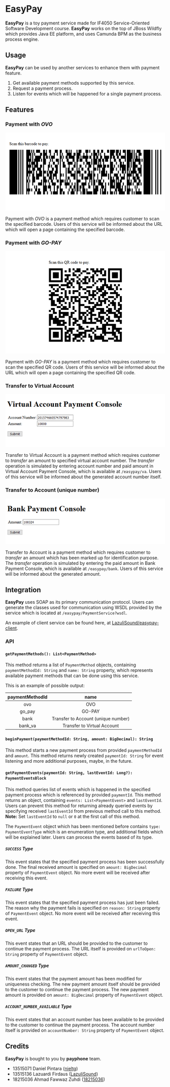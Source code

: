 # EasyPay

**EasyPay** is a toy payment service made for IF4050 Service-Oriented Software Development course. **EasyPay** works on the top of JBoss Wildfly which provides Java EE platform, and uses Camunda BPM as the business process engine.

## Usage

**EasyPay** can be used by another services to enhance them with payment feature.

1. Get available payment methods supported by this service.
2. Request a payment process.
3. Listen for events which will be happened for a single payment process.

## Features

### Payment with *OVO*

![Payment Barcode](doc/Screenshot_2018-11-28%20OVO%20Payment%20Barcode.png)

Payment with *OVO* is a payment method which requires customer to scan the specified barcode. Users of this service will be informed about the URL which will open a page containing the specified barcode.

### Payment with *GO-PAY*

![Payment QR Code](doc/Screenshot_2018-11-28%20GO-PAY%20Payment%20QR%20Code.png)

Payment with *GO-PAY* is a payment method which requires customer to scan the specified QR code. Users of this service will be informed about the URL which will open a page containing the specified QR code.

### Transfer to Virtual Account

![Virtual Account Payment Console](doc/Screenshot_2018-11-28%20Virtual%20Account%20Payment%20Console.png)

Transfer to Virtual Account is a payment method which requires customer to *transfer* an amount to specified virtual account number. The *transfer* operation is simulated by entering account number and paid amount in Virtual Account Payment Console, which is available at `/easypay/va`. Users of this service will be informed about the generated account number itself.

### Transfer to Account (unique number)

![Bank Payment Console](doc/Screenshot_2018-11-28%20Bank%20Payment%20Console.png)

Transfer to Account is a payment method which requires customer to *transfer* an amount which has been marked up for identification purpose. The *transfer* operation is simulated by entering the paid amount in Bank Payment Console, which is available at `/easypay/bank`. Users of this service will be informed about the generated amount.

## Integration

**EasyPay** uses SOAP as its primary communication protocol. Users can generate the classes used for communication using WSDL provided by the service which is located at `/easypay/PaymentService?wsdl`.

An example of client service can be found here, at [LazuliSound/easypay-client](https://github.com/LazuliSound/easypay-client).

### API

#### `getPaymentMethods(): List<PaymentMethod>`

This method returns a list of `PaymentMethod` objects, containing `paymentMethodId: String` and `name: String` property, which represents available payment methods that can be done using this service.

This is an example of possible output:

| paymentMethodId |                 name                |
|:---------------:|:-----------------------------------:|
| ovo             | OVO                                 |
| go_pay          | GO-PAY                              |
| bank            | Transfer to Account (unique number) |
| bank_va         | Transfer to Virtual Account         |

#### `beginPayment(paymentMethodId: String, amount: BigDecimal): String`

This method starts a new payment process from provided `paymentMethodId` and `amount`. This method returns newly created `paymentId: String` for event listening and more additional purposes, maybe, in the future.

#### `getPaymentEvents(paymentId: String, lastEventId: Long?): PaymentEventsBlock`

This method queries list of events which is happened in the specified payment process which is referenced by provided `paymentId`. This method returns an object, containing `events: List<PaymentEvent>` and `lastEventId`. Users can prevent this method for returning already queried events by specifying received `lastEventId` from previous method call to this method. **Note:** Set `lastEventId` to `null` or `0` at the first call of this method.

The `PaymentEvent` object which has been mentioned before contains `type: PaymentEventType` which is an enumeration type, and additional fields which will be explained later. Users can process the events based of its type.

##### `SUCCESS` Type

This event states that the specified payment process has been successfully done. The final received amount is specified on `amount: BigDecimal` property of `PaymentEvent` object. No more event will be received after receiving this event.

##### `FAILURE` Type

This event states that the specified payment process has just been failed. The reason why the payment fails is specified on `reason: String` property of `PaymentEvent` object. No more event will be received after receiving this event.

##### `OPEN_URL` Type

This event states that an URL should be provided to the customer to continue the payment process. The URL itself is provided on `urlToOpen: String` property of `PaymentEvent` object.

##### `AMOUNT_CHANGED` Type

This event states that the payment amount has been modified for uniqueness checking. The new payment amount itself should be provided to the customer to continue the payment process. The new payment amount is provided on `amount: BigDecimal` property of `PaymentEvent` object.

##### `ACCOUNT_NUMBER_AVAILABLE` Type

This event states that an account number has been available to be provided to the customer to continue the payment process. The account number itself is provided on `accountNumber: String` property of `PaymentEvent` object.

## Credits

**EasyPay** is bought to you by **payphone** team.

- 13515071 Daniel Pintara ([nieltg](https://github.com/nieltg))
- 13515136 Lazuardi Firdaus ([LazuliSound](https://github.com/LazuliSound))
- 18215036 	Ahmad Fawwaz Zuhdi ([18215036](https://github.com/18215036))
